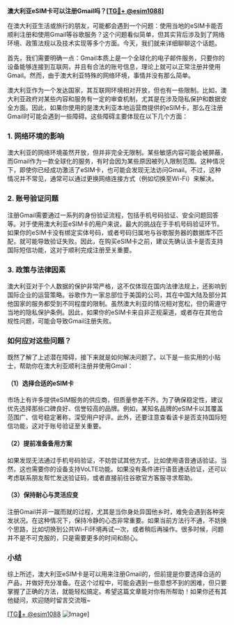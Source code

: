 **澳大利亚eSIM卡可以注册Gmail吗？[[TG💪+ @esim1088](https://t.me/s/esim1088)]**

在澳大利亚生活或旅行的朋友，可能都会遇到一个问题：使用当地的eSIM卡能否顺利注册和使用Gmail等谷歌服务？这个问题看似简单，但其实背后涉及到了网络环境、政策法规以及技术实现等多个方面。今天，我们就来详细聊聊这个话题。

首先，我们需要明确一点：Gmail本质上是一个全球化的电子邮件服务，只要你的设备能够连接到互联网，并且有合法的账号信息，理论上就可以正常注册并使用Gmail。然而，由于澳大利亚特殊的网络环境，事情并没有那么简单。

澳大利亚作为一个发达国家，其互联网环境相对开放，但也有一些限制。比如，澳大利亚政府对某些内容和服务有一定的审查机制，尤其是在涉及隐私保护和数据安全方面。因此，如果你使用的是澳大利亚本地运营商提供的eSIM卡，那么在注册Gmail时可能会遇到一些障碍。这些障碍主要体现在以下几个方面：

### **1. 网络环境的影响**
澳大利亚的网络环境虽然开放，但并非完全无限制。某些敏感内容可能会被屏蔽，而Gmail作为一款全球化的服务，有时会因为某些原因被列入限制范围。这种情况下，即使你已经成功激活了eSIM卡，也可能会发现无法访问Gmail。不过，这种情况并不常见，通常可以通过更换网络连接方式（例如切换至Wi-Fi）来解决。

### **2. 账号验证问题**
注册Gmail需要通过一系列的身份验证流程，包括手机号码验证、安全问题回答等。对于使用澳大利亚eSIM卡的用户来说，最大的挑战在于手机号码验证环节。如果你的eSIM卡没有绑定实体号码，或者号码归属地与谷歌服务器的数据库不匹配，就可能导致验证失败。因此，在购买eSIM卡之前，建议先确认该卡是否支持国际短信功能，这对于顺利完成注册至关重要。

### **3. 政策与法律因素**
澳大利亚对于个人数据的保护非常严格，这不仅体现在国内法律法规上，还影响到国际企业的运营策略。谷歌作为一家总部位于美国的公司，其在中国大陆及部分其他国家的服务都受到不同程度的限制。虽然澳大利亚的情况相对宽松，但仍需遵守当地的隐私保护条例。因此，如果你的eSIM卡来自非正规渠道，或者存在其他合规性问题，可能会导致Gmail注册失败。

### **如何应对这些问题？**

既然了解了上述潜在障碍，接下来就是如何解决问题了。以下是一些实用的小贴士，帮助你在澳大利亚顺利注册并使用Gmail：

#### **（1）选择合适的eSIM卡**
市场上有许多提供eSIM服务的供应商，但质量参差不齐。为了确保稳定性，建议优先选择那些口碑良好、信誉较高的品牌。例如，某知名品牌的eSIM卡以其覆盖范围广、信号稳定著称，深受用户好评。此外，还要注意查看该卡是否支持国际短信功能，这对于账号验证至关重要。

#### **（2）提前准备备用方案**
如果发现无法通过手机号码验证，不妨尝试其他方式，比如使用语音通话验证。当然，这也需要你的设备支持VoLTE功能。如果没有条件进行语音通话验证，还可以考虑联系朋友帮忙发送验证码，或者直接前往谷歌官方客服寻求帮助。

#### **（3）保持耐心与灵活应变**
注册Gmail并非一蹴而就的过程，尤其是当你身处异国他乡时，难免会遇到各种突发状况。在这种情况下，保持冷静的心态非常重要。如果当前方法行不通，不妨换个思路，比如切换到公共Wi-Fi环境再试一次，或者稍后再操作。很多时候，问题并不是不可克服的，只是需要更多的时间和耐心。

### **小结**

综上所述，澳大利亚eSIM卡是可以用来注册Gmail的，但前提是你要选择合适的产品，并做好充分准备。在这个过程中，可能会遇到一些意想不到的困难，但只要掌握了正确的方法，就能轻松搞定。希望这篇文章能对你有所帮助！如果你还有其他疑问，欢迎随时留言交流哦~

[[TG💪+ @esim1088](https://t.me/s/esim1088) ![Image](https://i.postimg.cc/4NQfJmqS/Snipaste-2025-05-13-00-14-12.png)]